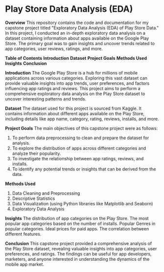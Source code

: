 # Play Store Data Analysis (EDA)
**Overview**
This repository contains the code and documentation for my capstone project titled "Exploratory Data Analysis (EDA) of Play Store Data." In this project, I conducted an in-depth exploratory data analysis on a dataset containing information about apps available on the Google Play Store. The primary goal was to gain insights and uncover trends related to app categories, user reviews, ratings, and more.

**Table of Contents**
**Introduction**
**Dataset**
**Project Goals**
**Methods Used**
**Insights**
**Conclusion**

**Introduction**
The Google Play Store is a hub for millions of mobile applications across various categories. Exploring this vast dataset can provide valuable insights into app trends, user preferences, and factors influencing app ratings and reviews. This project aims to perform a comprehensive exploratory data analysis on the Play Store dataset to uncover interesting patterns and trends.

**Dataset**
The dataset used for this project is sourced from Kaggle. It contains information about different apps available on the Play Store, including details like app name, category, rating, reviews, installs, and more.

**Project Goals**
The main objectives of this capstone project were as follows:

1. To perform data preprocessing to clean and prepare the dataset for analysis.
2. To explore the distribution of apps across different categories and analyze their popularity.
3. To investigate the relationship between app ratings, reviews, and installs.
4. To identify any potential trends or insights that can be derived from the data.

**Methods Used**
1. Data Cleaning and Preprocessing
2. Descriptive Statistics
3. Data Visualization (using Python libraries like Matplotlib and Seaborn)
4. Exploratory Data Analysis

**Insights**
The distribution of app categories on the Play Store.
The most popular app categories based on the number of installs.
Popular Genres in popular categories.
Ideal prices for paid apps.
The correlation between different features.

**Conclusion**
This capstone project provided a comprehensive analysis of the Play Store dataset, revealing valuable insights into app categories, user preferences, and ratings. The findings can be useful for app developers, marketers, and anyone interested in understanding the dynamics of the mobile app market.

